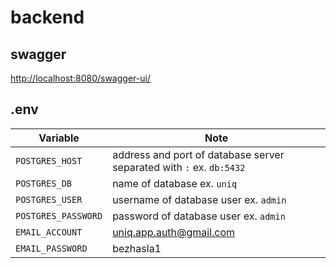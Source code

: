 # backend

## swagger

[http://localhost:8080/swagger-ui/](http://localhost:8080/swagger-ui/)

## .env
Variable | Note
--- | ---
`POSTGRES_HOST` | address and port of database server separated with `:` ex. `db:5432`
`POSTGRES_DB` | name of database ex. `uniq`
`POSTGRES_USER` | username of database user ex. `admin`
`POSTGRES_PASSWORD` | password of database user ex. `admin`
`EMAIL_ACCOUNT` | uniq.app.auth@gmail.com
`EMAIL_PASSWORD` | bezhasla1

